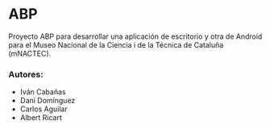 # ABP
Proyecto ABP para desarrollar una aplicación de escritorio y otra de Android para el Museo Nacional de la Ciencia i de la Técnica de Cataluña (mNACTEC). 

### Autores:
* Iván Cabañas
* Dani Domínguez
* Carlos Aguilar
* Albert Ricart
